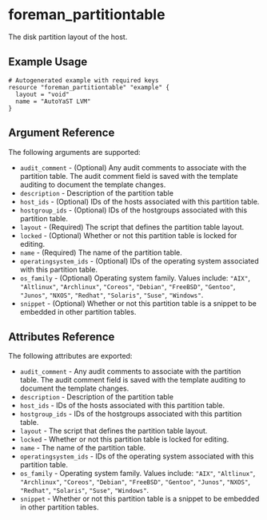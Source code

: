 # foreman_partitiontable

The disk partition layout of the host.

## Example Usage

```hcl
# Autogenerated example with required keys
resource "foreman_partitiontable" "example" {
  layout = "void"
  name = "AutoYaST LVM"
}
```

## Argument Reference

The following arguments are supported:

- `audit_comment` - (Optional) Any audit comments to associate with the partition table. The audit comment field is saved with the template auditing to document the template changes.
- `description` - Description of the partition table
- `host_ids` - (Optional) IDs of the hosts associated with this partition table.
- `hostgroup_ids` - (Optional) IDs of the hostgroups associated with this partition table.
- `layout` - (Required) The script that defines the partition table layout.
- `locked` - (Optional) Whether or not this partition table is locked for editing.
- `name` - (Required) The name of the partition table.
- `operatingsystem_ids` - (Optional) IDs of the operating system associated with this partition table.
- `os_family` - (Optional) Operating system family. Values include: `"AIX"`, `"Altlinux"`, `"Archlinux"`, `"Coreos"`, `"Debian"`, `"FreeBSD"`, `"Gentoo"`, `"Junos"`, `"NXOS"`, `"Redhat"`, `"Solaris"`, `"Suse"`, `"Windows"`.
- `snippet` - (Optional) Whether or not this partition table is a snippet to be embedded in other partition tables.

## Attributes Reference

The following attributes are exported:

- `audit_comment` - Any audit comments to associate with the partition table. The audit comment field is saved with the template auditing to document the template changes.
- `description` - Description of the partition table
- `host_ids` - IDs of the hosts associated with this partition table.
- `hostgroup_ids` - IDs of the hostgroups associated with this partition table.
- `layout` - The script that defines the partition table layout.
- `locked` - Whether or not this partition table is locked for editing.
- `name` - The name of the partition table.
- `operatingsystem_ids` - IDs of the operating system associated with this partition table.
- `os_family` - Operating system family. Values include: `"AIX"`, `"Altlinux"`, `"Archlinux"`, `"Coreos"`, `"Debian"`, `"FreeBSD"`, `"Gentoo"`, `"Junos"`, `"NXOS"`, `"Redhat"`, `"Solaris"`, `"Suse"`, `"Windows"`.
- `snippet` - Whether or not this partition table is a snippet to be embedded in other partition tables.
